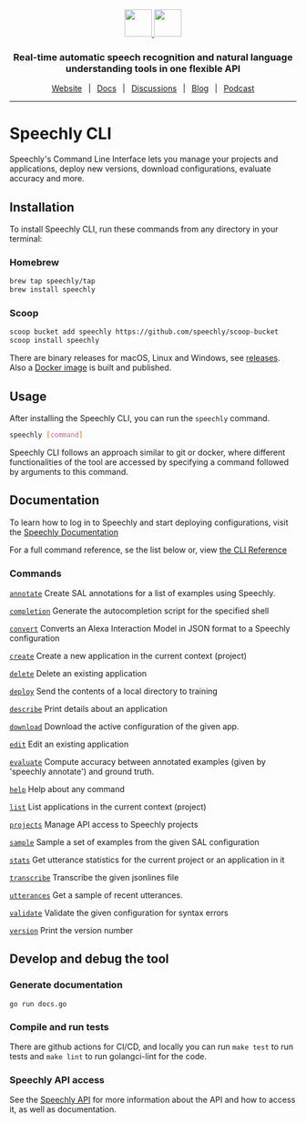 <div align="center" markdown="1">
<a href="https://www.speechly.com/#gh-light-mode-only">
   <img src="https://d33wubrfki0l68.cloudfront.net/f15fc952956e1952d6bd23661b7a7ee6b775faaa/c1b30/img/speechly-logo-duo-black.svg" height="48" />
</a>
<a href="https://www.speechly.com/#gh-dark-mode-only">
   <img src="https://d33wubrfki0l68.cloudfront.net/5622420d87a4aad61e39418e6be5024c56d4cd1d/94452/img/speechly-logo-duo-white.svg" height="48" />
</a>

### Real-time automatic speech recognition and natural language understanding tools in one flexible API

[Website](https://www.speechly.com/)
&ensp;|&ensp;
[Docs](https://docs.speechly.com/)
&ensp;|&ensp;
[Discussions](https://github.com/speechly/speechly/discussions)
&ensp;|&ensp;
[Blog](https://www.speechly.com/blog/)
&ensp;|&ensp;
[Podcast](https://anchor.fm/the-speechly-podcast)

---
</div>

# Speechly CLI

Speechly's Command Line Interface lets you manage your projects and applications, deploy new versions, download configurations, evaluate accuracy and more.

## Installation

To install Speechly CLI, run these commands from any directory in your terminal:

### Homebrew

```bash
brew tap speechly/tap
brew install speechly
```

### Scoop

```bash
scoop bucket add speechly https://github.com/speechly/scoop-bucket
scoop install speechly
```

There are binary releases for macOS, Linux and Windows, see [releases](https://github.com/speechly/cli/releases). Also a [Docker image](https://hub.docker.com/repository/docker/speechly/cli) is built and published.

## Usage

After installing the Speechly CLI, you can run the `speechly` command.

```bash
speechly [command]
```

Speechly CLI follows an approach similar to git or docker, where different functionalities of the tool are accessed by specifying a command followed by arguments to this command.


## Documentation

To learn how to log in to Speechly and start deploying configurations, visit the [Speechly Documentation](https://docs.speechly.com/dev-tools/command-line-tool/)

For a full command reference, se the list below or, view [the CLI Reference](docs)

### Commands

[`annotate`](docs/speechly_annotate.md)
Create SAL annotations for a list of examples using Speechly.

[`completion`](docs/speechly_completion.md)
Generate the autocompletion script for the specified shell

[`convert`](docs/speechly_convert.md)
Converts an Alexa Interaction Model in JSON format to a Speechly configuration

[`create`](docs/speechly_create.md)
Create a new application in the current context (project)

[`delete`](docs/speechly_delete.md)
Delete an existing application

[`deploy`](docs/speechly_deploy.md)
Send the contents of a local directory to training

[`describe`](docs/speechly_describe.md)
Print details about an application

[`download`](docs/speechly_download.md)
Download the active configuration of the given app.

[`edit`](docs/speechly_edit.md)
Edit an existing application

[`evaluate`](docs/speechly_evaluate.md)
Compute accuracy between annotated examples (given by 'speechly annotate') and ground truth.

[`help`](docs/speechly_help.md)
Help about any command

[`list`](docs/speechly_list.md)
List applications in the current context (project)

[`projects`](docs/speechly_projects.md)
Manage API access to Speechly projects

[`sample`](docs/speechly_sample.md)
Sample a set of examples from the given SAL configuration

[`stats`](docs/speechly_stats.md)
Get utterance statistics for the current project or an application in it

[`transcribe`](docs/speechly_transcribe.md)
Transcribe the given jsonlines file

[`utterances`](docs/speechly_utterances.md)
Get a sample of recent utterances.

[`validate`](docs/speechly_validate.md)
Validate the given configuration for syntax errors

[`version`](docs/speechly_version.md)
Print the version number

## Develop and debug the tool

### Generate documentation

```
go run docs.go
```

### Compile and run tests

There are github actions for CI/CD, and locally you can run `make test` to run tests and `make lint` to run golangci-lint for the code.

### Speechly API access

See the [Speechly API](https://github.com/speechly/api) for more information about the API and how to access it, as well as documentation.
